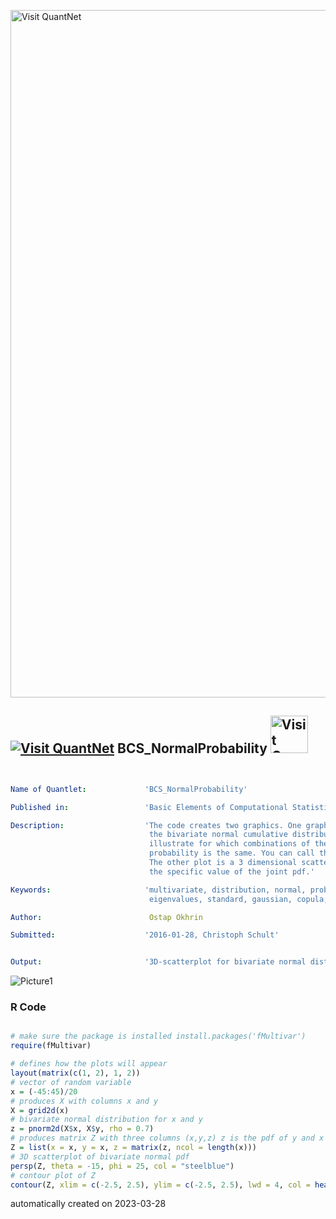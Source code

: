 [<img src="https://github.com/QuantLet/Styleguide-and-FAQ/blob/master/pictures/banner.png" width="1100" alt="Visit QuantNet">](http://quantlet.de/)

## [<img src="https://github.com/QuantLet/Styleguide-and-FAQ/blob/master/pictures/qloqo.png" alt="Visit QuantNet">](http://quantlet.de/) **BCS_NormalProbability** [<img src="https://github.com/QuantLet/Styleguide-and-FAQ/blob/master/pictures/QN2.png" width="60" alt="Visit QuantNet 2.0">](http://quantlet.de/)

```yaml


Name of Quantlet:             'BCS_NormalProbability'

Published in:                 'Basic Elements of Computational Statistics'

Description:                  'The code creates two graphics. One graphic is a scatterplot of
                               the bivariate normal cumulative distribution. Contours are plotted to
                               illustrate for which combinations of the two variables the
                               probability is the same. You can call them alo isolines.
                               The other plot is a 3 dimensional scatterplot, which shows
                               the specific value of the joint pdf.'

Keywords:                     'multivariate, distribution, normal, probability, cdf, contour, 
                               eigenvalues, standard, gaussian, copula, gaussian'

Author:                        Ostap Okhrin

Submitted:                    '2016-01-28, Christoph Schult'


Output:                       '3D-scatterplot for bivariate normal distribution and contour plot.'

```

![Picture1](BCS_NormalProbability.png)

### R Code
```r

# make sure the package is installed install.packages('fMultivar')
require(fMultivar)

# defines how the plots will appear
layout(matrix(c(1, 2), 1, 2))
# vector of random variable
x = (-45:45)/20
# produces X with columns x and y
X = grid2d(x)
# bivariate normal distribution for x and y
z = pnorm2d(X$x, X$y, rho = 0.7)
# produces matrix Z with three columns (x,y,z) z is the pdf of y and x
Z = list(x = x, y = x, z = matrix(z, ncol = length(x)))
# 3D scatterplot of bivariate normal pdf
persp(Z, theta = -15, phi = 25, col = "steelblue")
# contour plot of Z
contour(Z, xlim = c(-2.5, 2.5), ylim = c(-2.5, 2.5), lwd = 4, col = heat.colors(80), nlevels = 10, cex.axis = 1.5, labcex = 1.7)
```

automatically created on 2023-03-28